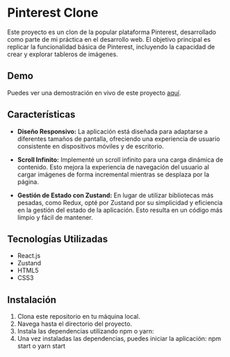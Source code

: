 # Pinterest Clone

Este proyecto es un clon de la popular plataforma Pinterest, desarrollado como parte de mi práctica en el desarrollo web. El objetivo principal es replicar la funcionalidad básica de Pinterest, incluyendo la capacidad de crear y explorar tableros de imágenes.

## Demo

Puedes ver una demostración en vivo de este proyecto [aquí](https://pinterest-clone-00.netlify.app/).

## Características

- **Diseño Responsivo:** La aplicación está diseñada para adaptarse a diferentes tamaños de pantalla, ofreciendo una experiencia de usuario consistente en dispositivos móviles y de escritorio.
- **Scroll Infinito:** Implementé un scroll infinito para una carga dinámica de contenido. Esto mejora la experiencia de navegación del usuario al cargar imágenes de forma incremental mientras se desplaza por la página.

- **Gestión de Estado con Zustand:** En lugar de utilizar bibliotecas más pesadas, como Redux, opté por Zustand por su simplicidad y eficiencia en la gestión del estado de la aplicación. Esto resulta en un código más limpio y fácil de mantener.

## Tecnologías Utilizadas

- React.js
- Zustand
- HTML5
- CSS3

## Instalación

1. Clona este repositorio en tu máquina local.
2. Navega hasta el directorio del proyecto.
3. Instala las dependencias utilizando npm o yarn:
4. Una vez instaladas las dependencias, puedes iniciar la aplicación: npm start o yarn start
